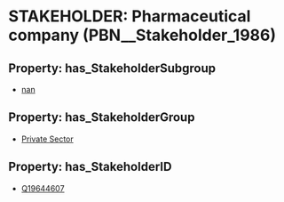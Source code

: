 # STAKEHOLDER: __Pharmaceutical company__ (PBN__Stakeholder_1986)

## Property: has_StakeholderSubgroup

* [nan](PBN__StakeholderSubgroup_7)

## Property: has_StakeholderGroup

* [Private Sector](PBN__StakeholderGroup_5)

## Property: has_StakeholderID

* [Q19644607](Q19644607)

